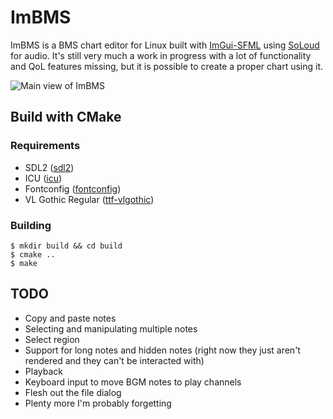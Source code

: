 # ImBMS

ImBMS is a BMS chart editor for Linux built with [ImGui-SFML](https://github.com/SFML/imgui-sfml) using [SoLoud](https://github.com/jarikomppa/soloud) for audio. It's still very much a work in progress with a lot of functionality and QoL features missing, but it is possible to create a proper chart using it. 

![Main view of ImBMS](https://github.com/user-attachments/assets/e353a610-9f64-4aef-b6b3-4092f8616c88)

## Build with CMake
### Requirements
- SDL2 ([sdl2](https://archlinux.org/packages/?name=sdl2))
- ICU ([icu](https://archlinux.org/packages/?sort=&q=icu))
- Fontconfig ([fontconfig](https://archlinux.org/packages/?sort=&q=fontconfig))
- VL Gothic Regular ([ttf-vlgothic](https://archlinux.org/packages/?sort=&q=ttf-vlgothic))
### Building
```
$ mkdir build && cd build
$ cmake ..
$ make
```

## TODO

- Copy and paste notes
- Selecting and manipulating multiple notes
- Select region
- Support for long notes and hidden notes (right now they just aren't rendered and they can't be interacted with)
- Playback
- Keyboard input to move BGM notes to play channels
- Flesh out the file dialog
- Plenty more I'm probably forgetting
